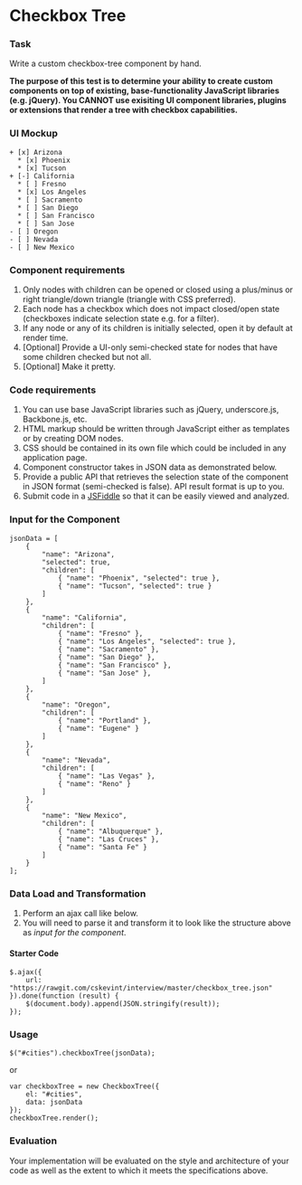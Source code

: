 Checkbox Tree
===========

### Task 

Write a custom checkbox-tree component by hand. 

__The purpose of this test is to determine your ability to create custom components on top of existing, base-functionality JavaScript libraries (e.g. jQuery). You CANNOT use exisiting UI component libraries, plugins or extensions that render a tree with checkbox capabilities.__

### UI Mockup

    + [x] Arizona
      * [x] Phoenix
      * [x] Tucson
    + [-] California
      * [ ] Fresno
      * [x] Los Angeles
      * [ ] Sacramento
      * [ ] San Diego
      * [ ] San Francisco
      * [ ] San Jose
    - [ ] Oregon
    - [ ] Nevada
    - [ ] New Mexico

### Component requirements

1.  Only nodes with children can be opened or closed using a plus/minus or right triangle/down triangle (triangle with CSS preferred).
2.  Each node has a checkbox which does not impact closed/open state (checkboxes indicate selection state e.g. for a filter).
3.  If any node or any of its children is initially selected, open it by default at render time. 
4.  [Optional] Provide a UI-only semi-checked state for nodes that have some children checked but not all.
5.  [Optional] Make it pretty.

### Code requirements

1.  You can use base JavaScript libraries such as jQuery, underscore.js, Backbone.js, etc.
2.  HTML markup should be written through JavaScript either as templates or by creating DOM nodes.
3.  CSS should be contained in its own file which could be included in any application page.
4.  Component constructor takes in JSON data as demonstrated below.
5.  Provide a public API that retrieves the selection state of the component in JSON format (semi-checked is false). API result format is up to you.
6.  Submit code in a [JSFiddle](http://jsfiddle.net) so that it can be easily viewed and analyzed.

### Input for the Component

    jsonData = [
        {
            "name": "Arizona",
            "selected": true,
            "children": [
                { "name": "Phoenix", "selected": true },
                { "name": "Tucson", "selected": true }
            ]
        },
        {
            "name": "California",
            "children": [
                { "name": "Fresno" },
                { "name": "Los Angeles", "selected": true },
                { "name": "Sacramento" },
                { "name": "San Diego" },
                { "name": "San Francisco" },
                { "name": "San Jose" },
            ]
        },
        {
            "name": "Oregon",
            "children": [
                { "name": "Portland" },
                { "name": "Eugene" }
            ]
        },
        {
            "name": "Nevada",
            "children": [
                { "name": "Las Vegas" },
                { "name": "Reno" }
            ]
        },
        {
            "name": "New Mexico",
            "children": [
                { "name": "Albuquerque" },
                { "name": "Las Cruces" },
                { "name": "Santa Fe" }
            ]
        }
    ];

### Data Load and Transformation

1. Perform an ajax call like below.
2. You will need to parse it and transform it to look like the structure above as _input for the component_.

#### Starter Code
    
    $.ajax({
        url: "https://rawgit.com/cskevint/interview/master/checkbox_tree.json"
    }).done(function (result) {
        $(document.body).append(JSON.stringify(result));
    });

### Usage

    $("#cities").checkboxTree(jsonData);
    
or
    
    var checkboxTree = new CheckboxTree({
        el: "#cities",
        data: jsonData
    });
    checkboxTree.render();

### Evaluation

Your implementation will be evaluated on the style and architecture of your code as well as the extent to which it meets the specifications above.




